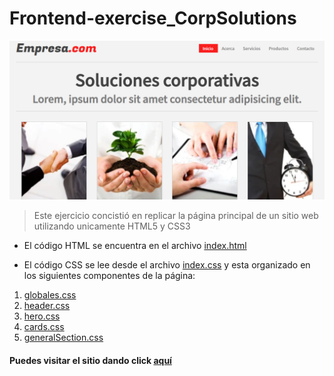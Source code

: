 # Frontend-exercise_CorpSolutions
![](https://github.com/Gaybre/Frontend-exercise_CorpSolutions/blob/master/src/img/portada.png?raw=true)

> Este ejercicio concistió en replicar la página principal de un sitio web utilizando unicamente HTML5 y CSS3

- El código HTML se encuentra en el archivo [index.html](https://github.com/Gaybre/Frontend-exercise_CorpSolutions/blob/master/index.html "index.html")

- El código CSS se lee desde el archivo [index.css](https://github.com/Gaybre/Frontend-exercise_CorpSolutions/blob/master/src/index.css "index.css") y esta organizado en los siguientes componentes de la página:
1. [globales.css](https://github.com/Gaybre/Frontend-exercise_CorpSolutions/blob/master/src/components/globales.css "globales.css")
2. [header.css](https://github.com/Gaybre/Frontend-exercise_CorpSolutions/blob/master/src/components/header.css "header.css")
3. [hero.css](https://github.com/Gaybre/Frontend-exercise_CorpSolutions/blob/master/src/components/hero.css "hero.css")
4. [cards.css](https://github.com/Gaybre/Frontend-exercise_CorpSolutions/blob/master/src/components/cards.css "cards.css")
5. [generalSection.css](https://github.com/Gaybre/Frontend-exercise_CorpSolutions/blob/master/src/components/generalSection.css "generalSection.css")



#### Puedes visitar el sitio dando click [aquí](https://gaybre.github.io/Frontend-exercise_CorpSolutions/index.html "aquí")